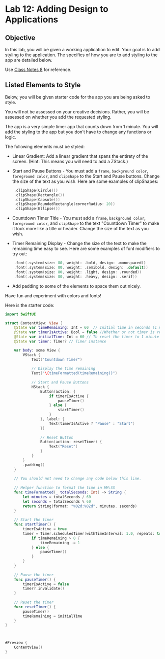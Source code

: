 # Lab 12: Adding Design to Applications 

## Objective
In this lab, you will be given a working application to edit. Your goal is to add styling to the application. The specifics of how you are to add styling to the app are detailed below. 

Use [Class Notes 8](https://github.com/lmansfieldPC/iOSAppDevelopment/blob/main/Class_Notes8_AddingDesignToApps.md) for reference.
## Listed Elements to Style
Below, you will be given starter code for the app you are being asked to style. 

You will not be assessed on your creative decisions. Rather, you will be assessed on whether you add the requested styling.

The app is a very simple timer app that counts down from 1 minute. You will add the styling to the app but you don't have to change any functions or logic.

The following elements must be styled:
* Linear Gradient: Add a linear gradient that spans the entirety of the screen. (Hint: This means you will need to add a ZStack.)

* Start and Pause Buttons - You must add a `frame`, `background color`, `foreground color`, and `clipShape` to the Start and Pause buttons. Change the size of the text as you wish. Here are some examples of clipShapes:
```swift
    .clipShape(Circle())
    .clipShape(Rectangle())
    .clipShape(Capsule())
    .clipShape(RoundedRectangle(cornerRadius: 20))
    .clipShape(Ellipse())
```


* Countdown Timer Title - You must add a `frame`, `background color`, `foreground color`, and `clipShape` to the text "Countdown Timer" to make it look more like a title or header. Change the size of the text as you wish.

* Timer Remaining Display - Change the size of the text to make the remaining time easy to see. Here are some examples of font modifiers to try out:
```swift
    .font(.system(size: 80, weight: .bold, design: .monospaced))
    .font(.system(size: 80, weight: .semibold, design: .default))
    .font(.system(size: 80, weight: .light, design: .rounded))
    .font(.system(size: 80, weight: .heavy, design: .serif))
 ```

* Add padding to some of the elements to space them out nicely.

Have fun and experiment with colors and fonts!

Here is the starter code:
```swift
import SwiftUI

struct ContentView: View {
    @State var timeRemaining: Int = 60  // Initial time in seconds (1 minute)
    @State var timerIsActive: Bool = false //Whether or not timer is running
    @State var initialTime: Int = 60 // To reset the timer to 1 minute
    @State var timer: Timer? // Timer instance

    var body: some View {
        VStack {
            Text("Countdown Timer")
            
            // Display the time remaining
            Text("\(timeFormatted(timeRemaining))")
            
            // Start and Pause Buttons
            HStack {
                Button(action: {
                    if timerIsActive {
                        pauseTimer()
                    } else {
                        startTimer()
                    }
                }, label: {
                    Text(timerIsActive ? "Pause" : "Start")
                })
                
                // Reset Button
                Button(action: resetTimer) {
                    Text("Reset")
                }
            }
        }
        .padding()
    }
    
    // You should not need to change any code below this line.
    
    // Helper function to format the time in MM:SS
    func timeFormatted(_ totalSeconds: Int) -> String {
        let minutes = totalSeconds / 60
        let seconds = totalSeconds % 60
        return String(format: "%02d:%02d", minutes, seconds)
    }
    
    // Start the timer
    func startTimer() {
        timerIsActive = true
        timer = Timer.scheduledTimer(withTimeInterval: 1.0, repeats: true) { _ in
            if timeRemaining > 0 {
                timeRemaining -= 1
            } else {
                pauseTimer()
            }
        }
    }
    
    // Pause the timer
    func pauseTimer() {
        timerIsActive = false
        timer?.invalidate()
    }
    
    // Reset the timer
    func resetTimer() {
        pauseTimer()
        timeRemaining = initialTime
    }
}



#Preview {
    ContentView()
}

```